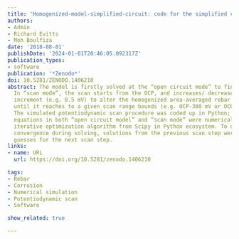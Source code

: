 ```yaml
---
title: 'Homogenized-model-simplified-circuit: code for the simplified circuit model'
authors:
- Admin
- Richard Evitts
- Moh Boulfiza
date: '2018-08-01'
publishDate: '2024-01-01T20:46:05.092317Z'
publication_types:
- software
publication: '*Zenodo*'
doi: 10.5281/ZENODO.1406210
abstract: The model is firstly solved at the “open circuit mode” to find the OCP.
  In “scan mode”, the scan starts from the OCP, and increases/ decreases at a small
  increment (e.g. 0.5 mV) to alter the homogenized area-averaged rebar electrode potential,
  until it reaches to a given scan range bounds (e.g. OCP-300 mV or OCP+ 300 mV).
  The simulated potentiodynamic scan procedure was coded up in Python; the group of
  equations in both “open circuit model” and “scan mode” were numerically solved with
  iterative optimization algorithm from Scipy in Python ecosystem. To optimize the
  convergence during solving, solutions from the previous scan step were used as initial
  guesses for the next scan step.
links:
- name: URL
  url: https://doi.org/10.5281/zenodo.1406210

tags:
- Rebar
- Corrosion
- Numerical simulation
- Potentiodynamic scan
- Software

show_related: true

---
```

